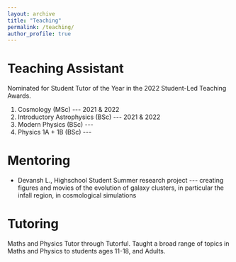 ```yaml
---
layout: archive
title: "Teaching"
permalink: /teaching/
author_profile: true
---
```



Teaching Assistant
==

  Nominated for Student Tutor of the Year in the 2022 Student-Led Teaching Awards.

  1. Cosmology (MSc) --- 2021 & 2022
  2. Introductory Astrophysics (BSc) --- 2021 & 2022
  3. Modern Physics (BSc) --- 
  4. Physics 1A + 1B (BSc) --- 



Mentoring
===

* Devansh L., Highschool Student
  Summer research project --- creating figures and movies of the evolution of galaxy clusters, in particular the infall region, in cosmological simulations


Tutoring
===
Maths and Physics Tutor through Tutorful. 
Taught a broad range of topics in Maths and Physics to students ages 11-18, and Adults.
